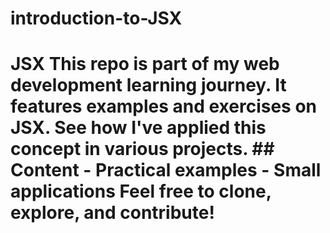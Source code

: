 # introduction-to-JSX
# JSX  This repo is part of my web development learning journey. It features examples and exercises on JSX.   See how I've applied this concept in various projects.  ## Content - Practical examples - Small applications  Feel free to clone, explore, and contribute!
